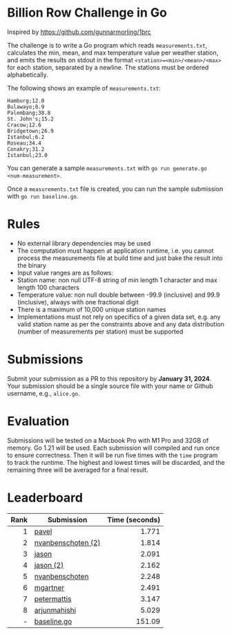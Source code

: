 # Billion Row Challenge in Go

Inspired by https://github.com/gunnarmorling/1brc

The challenge is to write a Go program which reads `measurements.txt`,
calculates the min, mean, and max temperature value per weather station, and
emits the results on stdout in the format `<station>=<min>/<mean>/<max>` for
each station, separated by a newline. The stations must be ordered
alphabetically.

The following shows an example of `measurements.txt`:

```
Hamburg;12.0
Bulawayo;8.9
Palembang;38.8
St. John's;15.2
Cracow;12.6
Bridgetown;26.9
Istanbul;6.2
Roseau;34.4
Conakry;31.2
Istanbul;23.0
```

You can generate a sample `measurements.txt` with
`go run generate.go <num-measurement>`.

Once a `measurements.txt` file is created, you can run the sample submission
with `go run baseline.go`.

# Rules

* No external library dependencies may be used
* The computation must happen at application runtime, i.e. you cannot process 
  the measurements file at build time and just bake the result into the binary
* Input value ranges are as follows:
* Station name: non null UTF-8 string of min length 1 character and max 
  length 100 characters
* Temperature value: non null double between -99.9 (inclusive) and 99.9 
  (inclusive), always with one fractional digit
* There is a maximum of 10,000 unique station names
* Implementations must not rely on specifics of a given data set, e.g. any 
  valid station name as per the constraints above and any data distribution
  (number of measurements per station) must be supported

# Submissions

Submit your submission as a PR to this repository by **January 31, 2024**. Your
submission should be a single source file with your name or Github username,
e.g., `alice.go`.

# Evaluation

Submissions will be tested on a Macbook Pro with M1 Pro and 32GB of memory. Go
1.21 will be used. Each submission will compiled and run once to ensure
correctness. Then it will be run five times with the `time` program to track the
runtime. The highest and lowest times will be discarded, and the remaining three
will be averaged for a final result.

# Leaderboard

| Rank | Submission                                                         | Time (seconds) |
|-----:|--------------------------------------------------------------------|---------------:|
|    1 | [pavel](https://github.com/dhartunian/1brcgo/pull/15)              |          1.771 |
|    2 | [nvanbenschoten (2)](https://github.com/dhartunian/1brcgo/pull/14) |          1.814 |
|    3 | [jason](https://github.com/dhartunian/1brcgo/pull/11)              |          2.091 |
|    4 | [jason (2)](https://github.com/dhartunian/1brcgo/pull/16)          |          2.162 |
|    5 | [nvanbenschoten](https://github.com/dhartunian/1brcgo/pull/6)      |          2.248 |
|    6 | [mgartner](https://github.com/dhartunian/1brcgo/pull/7)            |          2.491 |
|    7 | [petermattis](https://github.com/dhartunian/1brcgo/pull/5)         |          3.147 |
|    8 | [arjunmahishi](https://github.com/dhartunian/1brcgo/pull/10)       |          5.029 |
|    - | [baseline.go](baseline.go)                                         |         151.09 |
